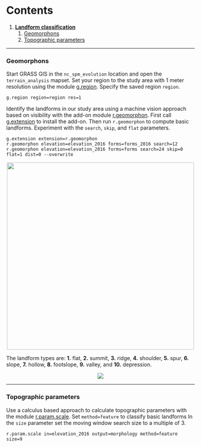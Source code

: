 # Contents
1. [**Landform classification**](#landform-classification.md)
    1. [Geomorphons](#geomorphons)
    2. [Topographic parameters](#topographic-parameters)

---

### Geomorphons
Start GRASS GIS in the `nc_spm_evolution` location
and open the `terrain_analysis` mapset.
Set your region to the study area
with 1 meter resolution
using the module
[g.region](https://grass.osgeo.org/grass74/manuals/g.region.html).
Specify the saved region `region`.
```
g.region region=region res=1
```

Identify the landforms in our study area using
a machine vision approach based on visibility
with the add-on module
[r.geomorphon](https://grass.osgeo.org/grass74/manuals/addons/r.geomorphon.html).
First call
[g.extension](https://grass.osgeo.org/grass74/manuals/g.extension.html)
to install the add-on.
Then run `r.geomorphon` to compute basic landforms.
Experiment with the
`search`, `skip`, and `flat` parameters.
```
g.extension extension=r.geomorphon
r.geomorphon elevation=elevation_2016 forms=forms_2016 search=12
r.geomorphon elevation=elevation_2016 forms=forms search=24 skip=0 flat=1 dist=0 --overwrite
```

<p align="center">
  <img src="images/3d-ecosystems/landforms.png" height="500">
</p>

The landform types are:
**1.** flat, **2.** summit, **3.** ridge, **4.** shoulder, **5.** spur,
**6.** slope, **7.** hollow, **8.** footslope, **9.** valley,
and **10.** depression.

<p align="center"><img src="images/geomorphon_legend.png"></p>

---

### Topographic parameters
Use a calculus based approach to calculate topographic parameters
with the module
[r.param.scale](https://grass.osgeo.org/grass74/manuals/r.param.scale.html).
Set `method=feature` to classify basic landforms
In the `size` parameter set the moving window search size to a multiple of 3.
```
r.param.scale in=elevation_2016 output=morphology method=feature size=9
```
